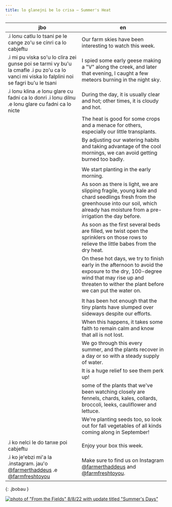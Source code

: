 ```yaml
---
title: lo glanejni be lo crisa — Summer's Heat
---
```


| jbo | en |
|-|-|
| .i lonu catlu lo tsani pe le cange zo'u se cinri ca lo cabjeftu | Our farm skies have been interesting to watch this week.
| .i mi pu viska so'u lo clira zei gunse poi se tarmi vy bu'u la cmafle .i pu zo'u ca lo vanci mi viska lo falplini noi se fagri bu'u le tsani | I spied some early geese making a "V" along the creek, and later that evening, I caught a few meteors burning in the night sky.
| .i lonu klina .e lonu glare cu fadni ca lo donri .i lonu dilnu .e lonu glare cu fadni ca lo nicte | During the day, it is usually clear and hot; other times, it is cloudy and hot.
|  | The heat is good for some crops and a menace for others, especially our little transplants.
|  | By adjusting our watering habits and taking advantage of the cool mornings, we can avoid getting burned too badly.
|  |
|  | We start planting in the early morning.
|  | As soon as there is light, we are slipping fragile, young kale and chard seedlings fresh from the greenhouse into our soil, which already has moisture from a pre-irrigation the day before.
|  | As soon as the first several beds are filled, we twist open the sprinklers on those rows to relieve the little babes from the dry heat.
|  | On these hot days, we try to finish early in the afternoon to avoid the exposure to the dry, 100-degree wind that may rise up and threaten to wither the plant before we can put the water on.
|  |
|  | It has been hot enough that the tiny plants have slumped over sideways despite our efforts.
|  | When this happens, it takes some faith to remain calm and know that all is not lost.
|  | We go through this every summer, and the plants recover in a day or so with a steady supply of water.
|  | It is a huge relief to see them perk up!
|  | some of the plants that we've been watching closely are fennels, chards, kales, collards, broccoli, leeks, cauliflower and lettuce.
|  | We're planting seeds too, so look out for fall vegetables of all kinds coming along in September!
|  |
| .i ko nelci le do tanxe poi cabjeftu | Enjoy your box this week.
| .i ko je'ebzi mi'a la .instagram. jau'o [@farmerthaddeus] .e [@farmfreshtoyou] | Make sure to find us on Instagram [@farmerthaddeus] and [@farmfreshtoyou].
{: .jbobau }

[![photo of "From the Fields" 8/8/22 with update titled "Summer's Days"](https://i.imgur.com/gMgAWQPl.jpg)](https://i.imgur.com/gMgAWQP.jpg)

[@farmerthaddeus]: https://instagram.com/farmerthaddeus
[@farmfreshtoyou]: https://instagram.com/farmfreshtoyou
